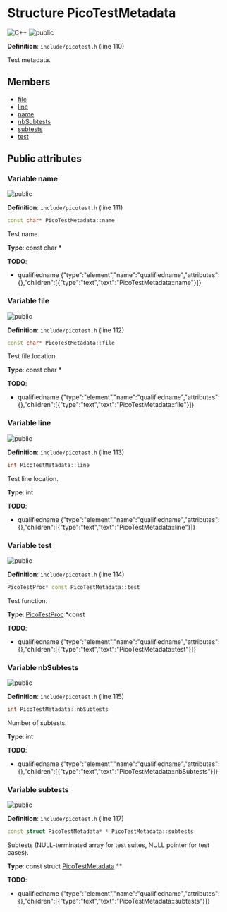 <a id="struct_pico_test_metadata"></a>
# Structure PicoTestMetadata

![][C++]
![][public]

**Definition**: `include/picotest.h` (line 110)

Test metadata.



## Members

* [file](struct_pico_test_metadata.md#struct_pico_test_metadata_1a1e57db62ee1f5581d0f0bca333e21304)
* [line](struct_pico_test_metadata.md#struct_pico_test_metadata_1a98c9bcbb6844cf75dd8005110b03887d)
* [name](struct_pico_test_metadata.md#struct_pico_test_metadata_1a253651ce46bc33b206c12787e8ccb166)
* [nbSubtests](struct_pico_test_metadata.md#struct_pico_test_metadata_1a7dd93cc6b50428b9594d171c28a563c1)
* [subtests](struct_pico_test_metadata.md#struct_pico_test_metadata_1a543874ce98d5f3516e4e5bda6f4e61a3)
* [test](struct_pico_test_metadata.md#struct_pico_test_metadata_1a3f209675beb238cc9a2caf31996c3388)

## Public attributes

<a id="struct_pico_test_metadata_1a253651ce46bc33b206c12787e8ccb166"></a>
### Variable name

![][public]

**Definition**: `include/picotest.h` (line 111)


```cpp
const char* PicoTestMetadata::name
```




Test name.



**Type**: const char *

**TODO**:

* qualifiedname {"type":"element","name":"qualifiedname","attributes":{},"children":[{"type":"text","text":"PicoTestMetadata::name"}]}

<a id="struct_pico_test_metadata_1a1e57db62ee1f5581d0f0bca333e21304"></a>
### Variable file

![][public]

**Definition**: `include/picotest.h` (line 112)


```cpp
const char* PicoTestMetadata::file
```




Test file location.



**Type**: const char *

**TODO**:

* qualifiedname {"type":"element","name":"qualifiedname","attributes":{},"children":[{"type":"text","text":"PicoTestMetadata::file"}]}

<a id="struct_pico_test_metadata_1a98c9bcbb6844cf75dd8005110b03887d"></a>
### Variable line

![][public]

**Definition**: `include/picotest.h` (line 113)


```cpp
int PicoTestMetadata::line
```




Test line location.



**Type**: int

**TODO**:

* qualifiedname {"type":"element","name":"qualifiedname","attributes":{},"children":[{"type":"text","text":"PicoTestMetadata::line"}]}

<a id="struct_pico_test_metadata_1a3f209675beb238cc9a2caf31996c3388"></a>
### Variable test

![][public]

**Definition**: `include/picotest.h` (line 114)


```cpp
PicoTestProc* const PicoTestMetadata::test
```




Test function.



**Type**: [PicoTestProc](group__public__interface.md#group__public__interface_1ga5c445b2f0ea8f269813f7e479753bff9) *const

**TODO**:

* qualifiedname {"type":"element","name":"qualifiedname","attributes":{},"children":[{"type":"text","text":"PicoTestMetadata::test"}]}

<a id="struct_pico_test_metadata_1a7dd93cc6b50428b9594d171c28a563c1"></a>
### Variable nbSubtests

![][public]

**Definition**: `include/picotest.h` (line 115)


```cpp
int PicoTestMetadata::nbSubtests
```




Number of subtests.



**Type**: int

**TODO**:

* qualifiedname {"type":"element","name":"qualifiedname","attributes":{},"children":[{"type":"text","text":"PicoTestMetadata::nbSubtests"}]}

<a id="struct_pico_test_metadata_1a543874ce98d5f3516e4e5bda6f4e61a3"></a>
### Variable subtests

![][public]

**Definition**: `include/picotest.h` (line 117)


```cpp
const struct PicoTestMetadata* * PicoTestMetadata::subtests
```




Subtests (NULL-terminated array for test suites, NULL pointer for test cases).



**Type**: const struct [PicoTestMetadata](struct_pico_test_metadata.md#struct_pico_test_metadata) **

**TODO**:

* qualifiedname {"type":"element","name":"qualifiedname","attributes":{},"children":[{"type":"text","text":"PicoTestMetadata::subtests"}]}

[public]: https://img.shields.io/badge/-public-brightgreen (public)
[C++]: https://img.shields.io/badge/language-C%2B%2B-blue (C++)
